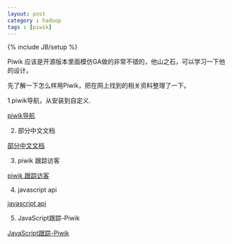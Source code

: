 ```yaml
---
layout: post
category : hadoop
tags : [piwik]
---
```

{% include JB/setup %}



Piwik 应该是开源版本里面模仿GA做的非常不错的，他山之石，可以学习一下他的设计。

先了解一下怎么样用Piwik，把在网上找到的相关资料整理了一下。

1.piwik导航，从安装到自定义.

[piwik导航](http://cloga.info/%E5%BC%80%E6%BA%90%E7%BD%91%E7%AB%99%E5%88%86%E6%9E%90%E5%B7%A5%E5%85%B7/2010/12/26/piwik-e69687e6a1a3/ 'piwik导航')

2. 部分中文文档

[部分中文文档](https://github.com/ericdum/piwik-documentation-in-chinese '部分中文文档')

3. piwik 跟踪访客

[piwik 跟踪访客](http://my.oschina.net/drewin/blog/185443 'piwik 跟踪访客')

4. javascript api

[javascript api](http://developer.piwik.org/api-reference/tracking-javascript 'javascript api')

5. JavaScript跟踪-Piwik

[JavaScript跟踪-Piwik](http://blog.csdn.net/tianqixin/article/details/6890063 'JavaScript跟踪-Piwik')


